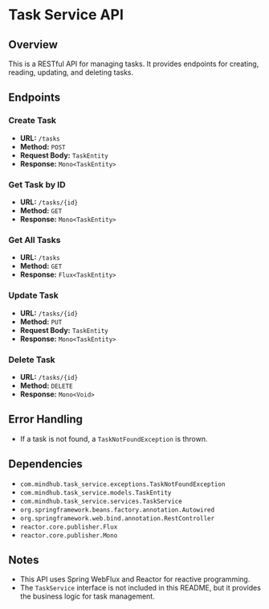 **Task Service API**
======================

**Overview**
------------

This is a RESTful API for managing tasks. It provides endpoints for creating, reading, updating, and deleting tasks.

**Endpoints**
------------

### Create Task

* **URL:** `/tasks`
* **Method:** `POST`
* **Request Body:** `TaskEntity`
* **Response:** `Mono<TaskEntity>`

### Get Task by ID

* **URL:** `/tasks/{id}`
* **Method:** `GET`
* **Response:** `Mono<TaskEntity>`

### Get All Tasks

* **URL:** `/tasks`
* **Method:** `GET`
* **Response:** `Flux<TaskEntity>`

### Update Task

* **URL:** `/tasks/{id}`
* **Method:** `PUT`
* **Request Body:** `TaskEntity`
* **Response:** `Mono<TaskEntity>`

### Delete Task

* **URL:** `/tasks/{id}`
* **Method:** `DELETE`
* **Response:** `Mono<Void>`

**Error Handling**
-----------------

* If a task is not found, a `TaskNotFoundException` is thrown.

**Dependencies**
---------------

* `com.mindhub.task_service.exceptions.TaskNotFoundException`
* `com.mindhub.task_service.models.TaskEntity`
* `com.mindhub.task_service.services.TaskService`
* `org.springframework.beans.factory.annotation.Autowired`
* `org.springframework.web.bind.annotation.RestController`
* `reactor.core.publisher.Flux`
* `reactor.core.publisher.Mono`

**Notes**
-------

* This API uses Spring WebFlux and Reactor for reactive programming.
* The `TaskService` interface is not included in this README, but it provides the business logic for task management.